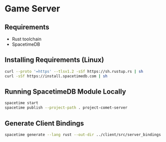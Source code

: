 # Game Server

## Requirements
- Rust toolchain
- SpacetimeDB

## Installing Requirements (Linux)
```sh
curl --proto '=https' --tlsv1.2 -sSf https://sh.rustup.rs | sh
curl -sSf https://install.spacetimedb.com | sh
```

## Running SpacetimeDB Module Locally
```sh
spacetime start
spacetime publish --project-path . project-comet-server
```

## Generate Client Bindings
```sh
spacetime generate --lang rust --out-dir ../client/src/server_bindings --project-path .
```
